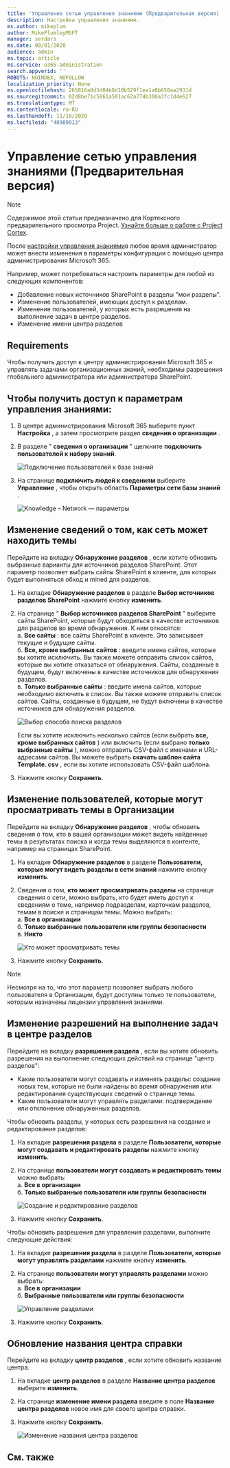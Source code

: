 ```yaml
---
title: 'Управление сетью управления знаниями (Предварительная версия) '
description: Настройка управления знаниями.
ms.author: mikeplum
author: MikePlumleyMSFT
manager: serdars
ms.date: 08/01/2020
audience: admin
ms.topic: article
ms.service: o365-administration
search.appverid: ''
ROBOTS: NOINDEX, NOFOLLOW
localization_priority: None
ms.openlocfilehash: 265816a8d3d04b8d10b529f1ea1a0b658aa2931d
ms.sourcegitcommit: 82d8be71c5861a501ac62a774b306a3fc1d4e627
ms.translationtype: MT
ms.contentlocale: ru-RU
ms.lasthandoff: 11/10/2020
ms.locfileid: "48989013"
---
```

# <a name="manage-your-knowledge-management-network-preview"></a>Управление сетью управления знаниями (Предварительная версия)

> [!Note] 
> Содержимое этой статьи предназначено для Кортексного предварительного просмотра Project. [Узнайте больше о работе с Project Cortex](https://aka.ms/projectcortex).


После [настройки управления знаниями](set-up-topic-experiences.md)в любое время администратор может внести изменения в параметры конфигурации с помощью центра администрирования Microsoft 365.

Например, может потребоваться настроить параметры для любой из следующих компонентов:
- Добавление новых источников SharePoint в разделы "мои разделы".
- Изменение пользователей, имеющих доступ к разделам.
- Изменение пользователей, у которых есть разрешения на выполнение задач в центре разделов.
- Изменение имени центра разделов


## <a name="requirements"></a>Requirements 
Чтобы получить доступ к центру администрирования Microsoft 365 и управлять задачами организационных знаний, необходимы разрешения глобального администратора или администратора SharePoint.


## <a name="to-access-knowledge-management-settings"></a>Чтобы получить доступ к параметрам управления знаниями:

1. В центре администрирования Microsoft 365 выберите пункт **Настройка** , а затем просмотрите раздел **сведения о организации** .
2. В разделе " **сведения о организации** " щелкните **подключить пользователей к набору знаний**.<br/>

    ![Подключение пользователей к базе знаний](../media/content-understanding/admin-org-knowledge-options.png) </br>

3. На странице **подключить людей к сведениям** выберите **Управление** , чтобы открыть область **Параметры сети базы знаний** .<br/>

    ![Knowledge – Network — параметры](../media/content-understanding/knowledge-network-settings.png) </br>

## <a name="change-how-the-knowledge-network-can-find-topics"></a>Изменение сведений о том, как сеть может находить темы

Перейдите на вкладку **Обнаружение разделов** , если хотите обновить выбранные варианты для источников разделов SharePoint. Этот параметр позволяет выбрать сайты SharePoint в клиенте, для которых будет выполняться обход и mined для разделов.

1. На вкладке **Обнаружение разделов** в разделе **Выбор источников разделов SharePoint** нажмите кнопку **изменить**.
2. На странице " **Выбор источников разделов SharePoint** " выберите сайты SharePoint, которые будут обходиться в качестве источников для разделов во время обнаружения. К ним относятся:</br>
    а. **Все сайты** : все сайты SharePoint в клиенте. Это записывает текущие и будущие сайты.</br>
    б. **Все, кроме выбранных сайтов** : введите имена сайтов, которые вы хотите исключить.  Вы также можете отправить список сайтов, которые вы хотите отказаться от обнаружения. Сайты, созданные в будущем, будут включены в качестве источников для обнаружения разделов. </br>
    в. **Только выбранные сайты** : введите имена сайтов, которые необходимо включить в список. Вы также можете отправить список сайтов. Сайты, созданные в будущем, не будут включены в качестве источников для обнаружения разделов. </br>

    ![Выбор способа поиска разделов](../media/content-understanding/k-manage-select-topic-source.png) </br>
   
    Если вы хотите исключить несколько сайтов (если выбрать **все, кроме выбранных сайтов** ) или включить (если выбрано **только выбранные сайты** ), можно отправить CSV-файл с именами и URL-адресами сайтов. Вы можете выбрать **скачать шаблон сайта Template. csv** , если вы хотите использовать CSV-файл шаблона.

3. Нажмите кнопку **Сохранить**.

##  <a name="change-who-can-see-topics-in-your-organization"></a>Изменение пользователей, которые могут просматривать темы в Организации

Перейдите на вкладку **Обнаружение разделов** , чтобы обновить сведения о том, кто в вашей организации может видеть найденные темы в результатах поиска и когда темы выделяются в контенте, например на страницах SharePoint.

1. На вкладке **Обнаружение разделов** в разделе **Пользователи, которые могут видеть разделы в сети знаний** нажмите кнопку **изменить**.
2. Сведения о том, **кто может просматривать разделы** на странице сведения о сети, можно выбрать, кто будет иметь доступ к сведениям о теме, например подразделам, карточкам разделов, темам в поиске и страницам темы. Можно выбрать:</br>
    а. **Все в организации**</br>
    б. **Только выбранные пользователи или группы безопасности**</br>
    в. **Никто**</br>

    ![Кто может просматривать темы](../media/content-understanding/k-manage-who-can-see-topics.png) </br> 
3. Нажмите кнопку **Сохранить**.  
 
> [!Note] 
> Несмотря на то, что этот параметр позволяет выбрать любого пользователя в Организации, будут доступны только те пользователи, которым назначены лицензии управления знаниями.

## <a name="change-who-has-permissions-to-do-tasks-on-the-topic-center"></a>Изменение разрешений на выполнение задач в центре разделов

Перейдите на вкладку **разрешения раздела** , если вы хотите обновить разрешения на выполнение следующих действий на странице "центр разделов":

- Какие пользователи могут создавать и изменять разделы: создание новых тем, которые не были найдены во время обнаружения или редактирования существующих сведений о странице темы.
- Какие пользователи могут управлять разделами: подтверждение или отклонение обнаруженных разделов.

Чтобы обновить разделы, у которых есть разрешения на создание и редактирование разделов:

1. На вкладке **разрешения раздела** в разделе **Пользователи, которые могут создавать и редактировать разделы** нажмите кнопку **изменить**.</br>
2. На странице **пользователи могут создавать и редактировать темы** можно выбрать:</br>
    а. **Все в организации**</br>
    б. **Только выбранные пользователи или группы безопасности**</br>

    ![Создание и редактирование разделов](../media/content-understanding/k-manage-who-can-create-and-edit.png) </br> 

3. Нажмите кнопку **Сохранить**.</br>

Чтобы обновить разрешения для управления разделами, выполните следующие действия:

1. На вкладке **разрешения раздела** в разделе **Пользователи, которые могут управлять разделами** нажмите кнопку **изменить**.</br>
2. На странице **пользователи могут управлять разделами** можно выбрать:</br>
    а. **Все в организации**</br>
    б. **Выбранные пользователи или группы безопасности**</br>

    ![Управление разделами](../media/content-understanding/k-manage-who-can-manage-topics.png) </br> 

3. Нажмите кнопку **Сохранить**.</br>


##  <a name="update-your-topic-center-name"></a>Обновление названия центра справки

Перейдите на вкладку **центр разделов** , если хотите обновить название центра. 

1. На вкладке **центр разделов** в разделе **Название центра разделов** выберите **изменить**.
2. На странице **изменение имени раздела** введите в поле **Название центра разделов** новое имя для своего центра справки.
3. Нажмите кнопку **Сохранить**.

    ![Изменение названия центра разделов](../media/content-understanding/manage-topic-center-name.png) </br> 











## <a name="see-also"></a>См. также



  







